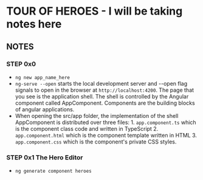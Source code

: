 # TOUR OF HEROES - I will be taking notes here

## NOTES

### STEP 0x0
- ```ng new app_name_here```
- ```ng-serve --open``` starts the local development server and --open flag signals to open in the browser at ```http://localhost:4200```. The page that you see is the application shell. The shell is controlled by the Angular component called AppComponent. Components are the building blocks of angular applications.
- When opening the src/app folder, the implementation of the shell AppComponent is distributed over three files: 1. ```app.component.ts``` which is the component class code and written in TypeScript 2. ```app.component.html``` which is the component template written in HTML 3. ```app.component.css``` which is the component's private CSS styles.

### STEP 0x1 The Hero Editor
- ```ng generate component heroes``` 


